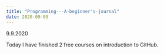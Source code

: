 ```yaml
---
title: "Programming---A-beginner's-journal"
date: 2020-09-09
---
```


9.9.2020

Today I have finished 2 free courses on introduction to GitHub.
